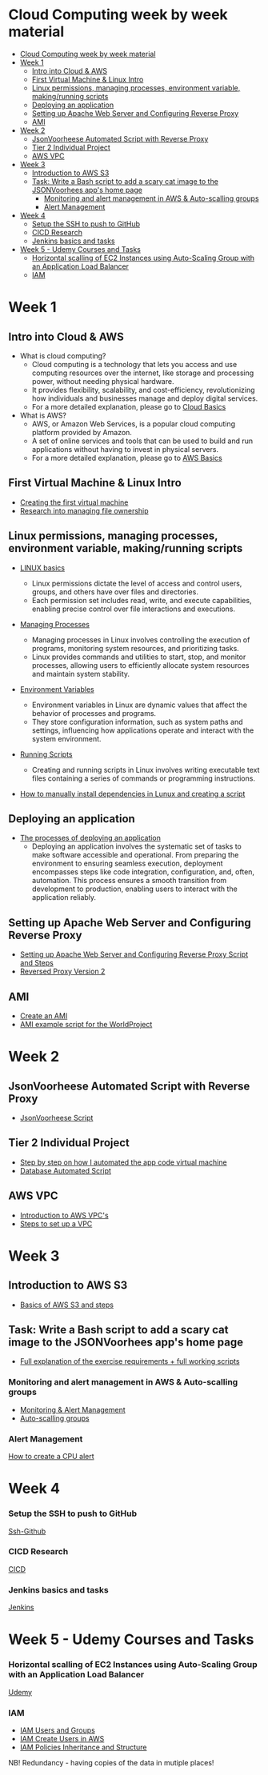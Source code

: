 # Cloud Computing week by week material

- [Cloud Computing week by week material](#cloud-computing-week-by-week-material)
- [Week 1](#week-1)
  - [Intro into Cloud \& AWS](#intro-into-cloud--aws)
  - [First Virtual Machine \& Linux Intro](#first-virtual-machine--linux-intro)
  - [Linux permissions, managing processes, environment variable, making/running scripts](#linux-permissions-managing-processes-environment-variable-makingrunning-scripts)
  - [Deploying an application](#deploying-an-application)
  - [Setting up Apache Web Server and Configuring Reverse Proxy](#setting-up-apache-web-server-and-configuring-reverse-proxy)
  - [AMI](#ami)
- [Week 2](#week-2)
  - [JsonVoorheese Automated Script with Reverse Proxy](#jsonvoorheese-automated-script-with-reverse-proxy)
  - [Tier 2 Individual Project](#tier-2-individual-project)
  - [AWS VPC](#aws-vpc)
- [Week 3](#week-3)
  - [Introduction to AWS S3](#introduction-to-aws-s3)
  - [Task: Write a Bash script to add a scary cat image to the JSONVoorhees app's home page](#task-write-a-bash-script-to-add-a-scary-cat-image-to-the-jsonvoorhees-apps-home-page)
    - [Monitoring and alert management in AWS \& Auto-scalling groups](#monitoring-and-alert-management-in-aws--auto-scalling-groups)
    - [Alert Management](#alert-management)
- [Week 4](#week-4)
    - [Setup the SSH to push to GitHub](#setup-the-ssh-to-push-to-github)
    - [CICD Research](#cicd-research)
    - [Jenkins basics and tasks](#jenkins-basics-and-tasks)
- [Week 5 - Udemy Courses and Tasks](#week-5---udemy-courses-and-tasks)
    - [Horizontal scalling of EC2 Instances using Auto-Scaling Group with an Application Load Balancer](#horizontal-scalling-of-ec2-instances-using-auto-scaling-group-with-an-application-load-balancer)
    - [IAM](#iam)


# Week 1
## Intro into Cloud & AWS

- What is cloud computing?
     - Cloud computing is a technology that lets you access and use computing resources over the internet, like storage and processing power, without needing physical hardware. 
     - It provides flexibility, scalability, and cost-efficiency, revolutionizing how individuals and businesses manage and deploy digital services.
     - For a more detailed explanation, please go to [Cloud Basics](<Week 1/Day1-resources/cloud-more-info.md>)
- What is AWS?
     - AWS, or Amazon Web Services, is a popular cloud computing platform provided by Amazon. 
     - A set of online services and tools that can be used to build and run applications without having to invest in physical servers.
     - For a more detailed explanation, please go to [AWS Basics](<Week 1/Day1-resources/aws-basics.md>)

## First Virtual Machine & Linux Intro

- [Creating the first virtual machine](<Week 1/Day2-resources/how-to-create-vm.md>)
- [Research into managing file ownership](<Week 1/Day2-resources/file-ownership.md>)

## Linux permissions, managing processes, environment variable, making/running scripts

- [LINUX basics](<Week 1/Day2-resources/LINUXcommands.md>)
    - Linux permissions dictate the level of access and control users, groups, and others have over files and directories. 
    - Each permission set includes read, write, and execute capabilities, enabling precise control over file interactions and executions.


- [Managing Processes](<Week 1/Day3-resources/Processes.md>)
    - Managing processes in Linux involves controlling the execution of programs, monitoring system resources, and prioritizing tasks. 
    - Linux provides commands and utilities to start, stop, and monitor processes, allowing users to efficiently allocate system resources and maintain system stability.

- [Environment Variables](<Week 1/Day3-resources/Environment_Variables.md>)
    - Environment variables in Linux are dynamic values that affect the behavior of processes and programs. 
    - They store configuration information, such as system paths and settings, influencing how applications operate and interact with the system environment.

- [Running Scripts](<Week 1/Day3-resources/Creating_RunningScript.md>)
    - Creating and running scripts in Linux involves writing executable text files containing a series of commands or programming instructions. 

- [How to manually install dependencies in Lunux and creating a script](<Week 1/Day4-resources/manually-install-dependencies-linux.md>)

## Deploying an application
- [The processes of deploying an application](<Day 5/process_of_deploying.md/process_of_deploying_main.md>)
    - Deploying an application involves the systematic set of tasks to make software accessible and operational. From preparing the environment to ensuring seamless execution, deployment encompasses steps like code integration, configuration, and, often, automation. This process ensures a smooth transition from development to production, enabling users to interact with the application reliably.

## Setting up Apache Web Server and Configuring Reverse Proxy
- [Setting up Apache Web Server and Configuring Reverse Proxy Script and Steps](<Week 1/Day5-resources/Day5.md>)
- [Reversed Proxy Version 2](<Week 2/second_method_reversed_proxy.md>)

## AMI
- [Create an AMI](<Week 1/Day5-resources/create_ami.md>)
- [AMI example script for the WorldProject](<Week 2/ami.md>)


# Week 2

## JsonVoorheese Automated Script with Reverse Proxy
- [JsonVoorheese Script](<Week 2/app_code_automation_script.md>)
  
## Tier 2 Individual Project
- [Step by step on how I automated the app code virtual machine](<Week 2/tier2_deployment.md>)
- [Database Automated Script](<Week 2/DB_automation_script.md>)

## AWS VPC
- [Introduction to AWS VPC's](<Week 2/AWS VPC's.md>)
- [Steps to set up a VPC](<Week 2/Steps_VPC.md>)


# Week 3

## Introduction to AWS S3
- [Basics of AWS S3 and steps](<Week 3/s3.md>)

## Task: Write a Bash script to add a scary cat image to the JSONVoorhees app's home page
- [Full explanation of the exercise requirements + full working scripts](<Week 3/day-2-task.md>)

### Monitoring and alert management in AWS & Auto-scalling groups
- [Monitoring & Alert Management](<Week 3/day 5-monitoring-alert-manag.md>)
- [Auto-scalling groups](<Week 3/day-5-autoscalling-groups.md>)

### Alert Management
[How to create a CPU alert](<Week 4/create-alarm.md>)


# Week 4

### Setup the SSH to push to GitHub
[Ssh-Github](<Week 4/ssh-github.md>)

### CICD Research
[CICD](<Week 4/CICD.md>)

### Jenkins basics and tasks
[Jenkins](<Week 4/Jenkins-task.md>)


# Week 5 - Udemy Courses and Tasks

### Horizontal scalling of EC2 Instances using Auto-Scaling Group with an Application Load Balancer
[Udemy](<Week 5/Udemy Horizontal Scaling Task/udemy_horizontal-scalling_task.md>)

### IAM 
- [IAM Users and Groups](<Week 5/Udemy/IAM/Users-and-Groups.md>)
- [IAM Create Users in AWS](<Week 5/Udemy/IAM/Create-Users.md>)
- [IAM Policies Inheritance and Structure](<Week 5/Udemy/IAM/Policies-Inheritance.md>)


NB! Redundancy - having copies of the data in mutiple places!
